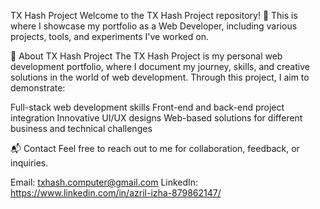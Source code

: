 TX Hash Project
Welcome to the TX Hash Project repository! 🚀 This is where I showcase my portfolio as a Web Developer, including various projects, tools, and experiments I've worked on.

🌟 About TX Hash Project
The TX Hash Project is my personal web development portfolio, where I document my journey, skills, and creative solutions in the world of web development. Through this project, I aim to demonstrate:

Full-stack web development skills
Front-end and back-end project integration
Innovative UI/UX designs
Web-based solutions for different business and technical challenges

📬 Contact
Feel free to reach out to me for collaboration, feedback, or inquiries.

Email: txhash.computer@gmail.com
LinkedIn: https://www.linkedin.com/in/azril-izha-879862147/

